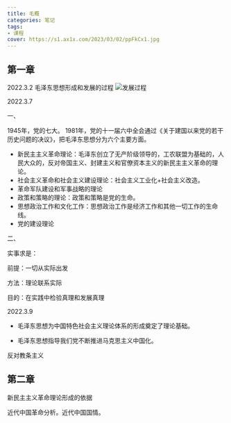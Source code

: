 ```yaml
---
title: 毛概
categories: 笔记
tags: 
- 课程
cover: https://s1.ax1x.com/2023/03/02/ppFkCx1.jpg
---
```

## 第一章
2022.3.2
毛泽东思想形成和发展的过程
![发展过程](/pics/毛泽东思想的发展.jpg)

2022.3.7

一、

1945年，党的七大。
1981年，党的十一届六中全会通过《关于建国以来党的若干历史问题的决议》，把毛泽东思想分为六个主要方面。
* 新民主主义革命理论：毛泽东创立了无产阶级领导的，工农联盟为基础的，人民大众的，反对帝国主义、封建主义和官僚资本主义的新民主主义革命的理论。
* 社会主义革命和社会主义建设理论：社会主义工业化+社会主义改造。
* 革命军队建设和军事战略的理论
* 政策和策略的理论：政策和策略是党的生命。
* 思想政治工作和文化工作：思想政治工作是经济工作和其他一切工作的生命线。
* 党的建设理论

二、

实事求是：

前提：一切从实际出发

方法：理论联系实际

目的：在实践中检验真理和发展真理

2022.3.9

* 毛泽东思想为中国特色社会主义理论体系的形成奠定了理论基础。

* 毛泽东思想指导我们党不断推进马克思主义中国化。

反对教条主义

## 第二章
新民主主义革命理论形成的依据

近代中国革命分析。近代中国国情。